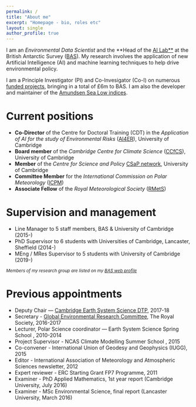 ```yaml
---
permalink: /
title: "About me"
excerpt: "Homepage - bio, roles etc"
layout: single
author_profile: true
---
```


I am an _Environmental Data Scientist_ and the **Head of the [AI Lab**](http://www.bas.ac.uk/ai) at the British Antarctic Survey ([BAS](http://www.bas.ac.uk)).  My research involves the application of new Artificial Intelligence (AI) and machine learning techniques to help drive environmental policy. 

I am a Principle Investigator (PI) and Co-Invesigator (Co-I) on numerous [funded projects](/projects), bringing in a total of £6m to BAS. I am also the developer and maintainer of the [Amundsen Sea Low indices](/asl_index).

# Current positions
* **Co-Director** of the Centre for Doctoral Training (CDT) in the _Application of AI for the study of Environmental Risks_ ([AI4ER](https://ai4er-cdt.esc.cam.ac.uk/)), University of Cambridge
* **Board member** of the _Cambridge Centre for Climate Science_ ([CCfCS](https://www.climatescience.cam.ac.uk/)), University of Cambridge
* **Member** of the _Centre for Science and Policy_ [CSaP network](http://www.csap.cam.ac.uk/about-csap/people/our-network/), University of Cambridge
* **Committee Member** for the _International Commission on Polar Meteorology_ ([ICPM](http://www.icpm-iamas.aq/))
* **Associate Fellow** of the _Royal Meteorological Society_ ([RMetS](https://www.rmets.org/))

# Supervision and management
* Line Manager to 5 staff members, BAS & University of Cambridge (2015-)
* PhD Supervisor to 6 students with Universities of Cambridge, Lancaster, Sheffield (2014-)
* MEng / MRes Supervisor to 5 students with University of Cambridge (2019-)

<sub>_Members of my research group are listed on my [BAS web profile](https://www.bas.ac.uk/profile/jask/)_</sub>

# Previous appointments
* Deputy Chair — [Cambridge Earth System Science DTP](http://essdtp.esc.cam.ac.uk/), 2017-18 
* Secretary - [Global Environmental Research Committee](https://royalsociety.org/topics-policy/energy-environment-climate/global-environmental-research-committee/), The Royal Society, 2016-2017
* Lecturer, Polar Science coordinator — Earth System Science Spring School , 2010-2014
* Project Supervisor - NCAS Climate Modelling Summer School , 2015
* Co-convener - International Union of Geodesy and Geophysics (IUGG), 2015
* Editor - International Association of Meteorology and Atmospheric Sciences newsletter, 2012
* Expert reviewer - ERC Starting Grant FP7 Programme, 2011
* Examiner - PhD Applied Mathematics, 1st year report (Cambridge University, July 2016)
* Examiner - MSc Environmental Science, final report (Lancaster University, March 2016)
